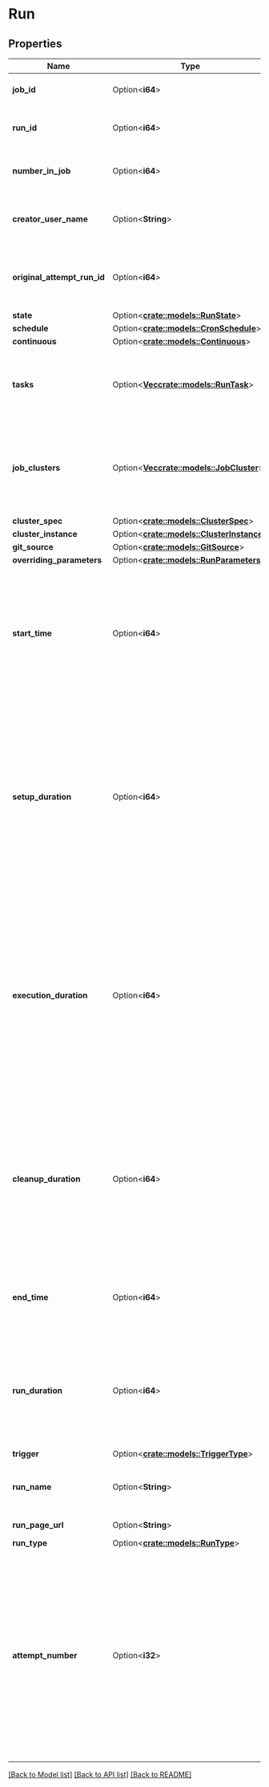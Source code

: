 # Run

## Properties

Name | Type | Description | Notes
------------ | ------------- | ------------- | -------------
**job_id** | Option<**i64**> | The canonical identifier of the job that contains this run. | [optional]
**run_id** | Option<**i64**> | The canonical identifier of the run. This ID is unique across all runs of all jobs. | [optional]
**number_in_job** | Option<**i64**> | A unique identifier for this job run. This is set to the same value as `run_id`. | [optional]
**creator_user_name** | Option<**String**> | The creator user name. This field won’t be included in the response if the user has already been deleted. | [optional]
**original_attempt_run_id** | Option<**i64**> | If this run is a retry of a prior run attempt, this field contains the run_id of the original attempt; otherwise, it is the same as the run_id. | [optional]
**state** | Option<[**crate::models::RunState**](RunState.md)> |  | [optional]
**schedule** | Option<[**crate::models::CronSchedule**](CronSchedule.md)> |  | [optional]
**continuous** | Option<[**crate::models::Continuous**](Continuous.md)> |  | [optional]
**tasks** | Option<[**Vec<crate::models::RunTask>**](RunTask.md)> | The list of tasks performed by the run. Each task has its own `run_id` which you can use to call `JobsGetOutput` to retrieve the run resutls. | [optional]
**job_clusters** | Option<[**Vec<crate::models::JobCluster>**](JobCluster.md)> | A list of job cluster specifications that can be shared and reused by tasks of this job. Libraries cannot be declared in a shared job cluster. You must declare dependent libraries in task settings. | [optional]
**cluster_spec** | Option<[**crate::models::ClusterSpec**](ClusterSpec.md)> |  | [optional]
**cluster_instance** | Option<[**crate::models::ClusterInstance**](ClusterInstance.md)> |  | [optional]
**git_source** | Option<[**crate::models::GitSource**](GitSource.md)> |  | [optional]
**overriding_parameters** | Option<[**crate::models::RunParameters**](RunParameters.md)> |  | [optional]
**start_time** | Option<**i64**> | The time at which this run was started in epoch milliseconds (milliseconds since 1/1/1970 UTC). This may not be the time when the job task starts executing, for example, if the job is scheduled to run on a new cluster, this is the time the cluster creation call is issued. | [optional]
**setup_duration** | Option<**i64**> | The time in milliseconds it took to set up the cluster. For runs that run on new clusters this is the cluster creation time, for runs that run on existing clusters this time should be very short. The duration of a task run is the sum of the `setup_duration`, `execution_duration`, and the `cleanup_duration`. The `setup_duration` field is set to 0 for multitask job runs. The total duration of a multitask job run is the value of the `run_duration` field. | [optional]
**execution_duration** | Option<**i64**> | The time in milliseconds it took to execute the commands in the JAR or notebook until they  completed, failed, timed out, were cancelled, or encountered an unexpected error. The duration of a task run is the sum of the `setup_duration`, `execution_duration`, and the  `cleanup_duration`. The `execution_duration` field is set to 0 for multitask job runs. The total  duration of a multitask job run is the value of the `run_duration` field. | [optional]
**cleanup_duration** | Option<**i64**> | The time in milliseconds it took to terminate the cluster and clean up any associated artifacts. The duration of a task run is the sum of the `setup_duration`, `execution_duration`, and the `cleanup_duration`. The `cleanup_duration` field is set to 0 for multitask job runs. The total duration of a multitask job run is the value of the `run_duration` field. | [optional]
**end_time** | Option<**i64**> | The time at which this run ended in epoch milliseconds (milliseconds since 1/1/1970 UTC). This field is set to 0 if the job is still running. | [optional]
**run_duration** | Option<**i64**> | The time in milliseconds it took the job run and all of its repairs to finish. This field is only set for multitask job runs and not task runs. The duration of a task run is the sum of the `setup_duration`, `execution_duration`, and the `cleanup_duration`. | [optional]
**trigger** | Option<[**crate::models::TriggerType**](TriggerType.md)> |  | [optional]
**run_name** | Option<**String**> | An optional name for the run. The maximum allowed length is 4096 bytes in UTF-8 encoding. | [optional][default to Untitled]
**run_page_url** | Option<**String**> | The URL to the detail page of the run. | [optional]
**run_type** | Option<[**crate::models::RunType**](RunType.md)> |  | [optional]
**attempt_number** | Option<**i32**> | The sequence number of this run attempt for a triggered job run. The initial attempt of a run has an attempt_number of 0\\. If the initial run attempt fails, and the job has a retry policy (`max_retries` \\> 0), subsequent runs are created with an `original_attempt_run_id` of the original attempt’s ID and an incrementing `attempt_number`. Runs are retried only until they succeed, and the maximum `attempt_number` is the same as the `max_retries` value for the job. | [optional]

[[Back to Model list]](../README.md#documentation-for-models) [[Back to API list]](../README.md#documentation-for-api-endpoints) [[Back to README]](../README.md)


